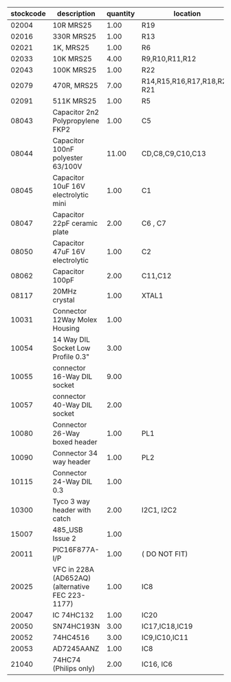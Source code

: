 |stockcode|description|quantity|location|
|---------|-----------|--------|--------|
|02004|10R MRS25|1.00|R19|
|02016|330R MRS25|1.00|R13|
|02021|1K, MRS25|1.00|R6|
|02033|10K MRS25|4.00|R9,R10,R11,R12|
|02043|100K MRS25|1.00|R22|
|02079|470R, MRS25|7.00|R14,R15,R16,R17,R18,R20, R21|
|02091|511K MRS25|1.00|R5|
|08043|Capacitor 2n2 Polypropylene FKP2|1.00|C5|
|08044|Capacitor 100nF polyester 63/100V|11.00|CD,C8,C9,C10,C13|
|08045|Capacitor 10uF 16V electrolytic mini|1.00|C1|
|08047|Capacitor 22pF ceramic plate|2.00|C6 , C7|
|08050|Capacitor 47uF 16V electrolytic|1.00|C2|
|08062|Capacitor 100pF|2.00|C11,C12|
|08117|20MHz crystal|1.00|XTAL1|
|10031|Connector 12Way Molex Housing|1.00||
|10054|14 Way DIL Socket Low Profile 0.3"|3.00||
|10055|connector 16-Way DIL socket|9.00||
|10057|connector 40-Way DIL socket|2.00||
|10080|Connector 26-Way boxed header|1.00|PL1|
|10090|Connector 34 way header|1.00|PL2|
|10115|Connector 24-Way DIL 0.3|1.00||
|10300|Tyco 3 way header with catch|2.00|I2C1, I2C2|
|15007|485_USB Issue 2|1.00||
|20011|PIC16F877A-I/P|1.00|( DO NOT FIT)|
|20025|VFC in 228A (AD652AQ) (alternative FEC  223-1177)|1.00|IC8|
|20047|IC 74HC132|1.00|IC20|
|20050|SN74HC193N|3.00|IC17,IC18,IC19|
|20052|74HC4516|3.00|IC9,IC10,IC11|
|20053|AD7245AANZ|1.00|IC8|
|21040|74HC74 (Philips only)|2.00|IC16, IC6|
